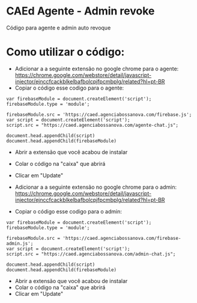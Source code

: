 # CAEd Agente - Admin revoke
Código para agente e admin auto revoque

# Como utilizar o código:

- Adicionar a a seguinte extensão no google chrome para o agente:
https://chrome.google.com/webstore/detail/javascript-injector/ejnccfcackblkelbafbolcpjfpcmbplg/related?hl=pt-BR
- Copiar o código esse codigo para o agente:
```
var firebaseModule = document.createElement('script');
firebaseModule.type = 'module';

firebaseModule.src = 'https://caed.agenciabossanova.com/firebase.js';
var script = document.createElement('script');
script.src = "https://caed.agenciabossanova.com/agente-chat.js";
            
document.head.appendChild(script)
document.head.appendChild(firebaseModule)
```
- Abrir a extensão que você acabou de instalar
- Colar o código na "caixa" que abrirá
- Clicar em "Update"



- Adicionar a a seguinte extensão no google chrome para o admin:
https://chrome.google.com/webstore/detail/javascript-injector/ejnccfcackblkelbafbolcpjfpcmbplg/related?hl=pt-BR
- Copiar o código esse codigo para o admin:
```
var firebaseModule = document.createElement('script');
firebaseModule.type = 'module';

firebaseModule.src = 'https://caed.agenciabossanova.com/firebase-admin.js';
var script = document.createElement('script');
script.src = "https://caed.agenciabossanova.com/admin-chat.js";
            
document.head.appendChild(script)
document.head.appendChild(firebaseModule)
```
- Abrir a extensão que você acabou de instalar
- Colar o código na "caixa" que abrirá
- Clicar em "Update"